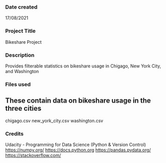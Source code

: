 
### Date created
17/08/2021

### Project Title
Bikeshare Project

### Description
Provides filterable statistics on bikeshare usage in Chigago, New York City, and Washington

### Files used
## These contain data on bikeshare usage in the three cities
chigago.csv
new_york_city.csv
washington.csv

### Credits
Udacity - Programming for Data Science (Python & Version Control)
https://numpy.org/
https://docs.python.org
https://pandas.pydata.org/
https://stackoverflow.com/

